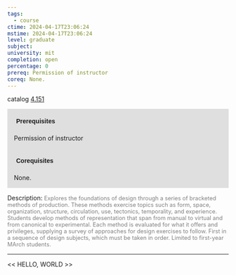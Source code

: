 ```yaml
---
tags:
  - course
ctime: 2024-04-17T23:06:24
mstime: 2024-04-17T23:06:24
level: graduate
subject: 
university: mit
completion: open
percentage: 0
prereq: Permission of instructor
coreq: None.
---
```


catalog [4.151](http://student.mit.edu/catalog/m4a.html#4.151)

<span style="display: block; padding: 15px; background-color: rgb(100, 100, 100, 0.2);"><font id="m_prereq3036_0" style="display: block; font-family: Arial, sans-serif; font-weight: bold; padding: 5px">Prerequisites</font><br><span id="prereq3036_0">Permission of instructor</span></span>
<span style="display: block; padding: 15px; background-color: rgb(100, 100, 100, 0.2);"><font id="m_coreq3036_0" style="display: block; font-family: Arial, sans-serif; font-weight: bold; padding: 5px">Corequisites</font><br><span id="coreq3036_0">None.</span></span>

<font style="">Description:</font>
<font style="color: grey; font-size: 0.8rem;">Explores the foundations of design through a series of bracketed methods of production. These methods exercise topics such as form, space, organization, structure, circulation, use, tectonics, temporality, and experience. Students develop methods of representation that span from manual to virtual and from canonical to experimental. Each method is evaluated for what it offers and privileges, supplying a survey of approaches for design exercises to follow. First in a sequence of design subjects, which must be taken in order. Limited to first-year MArch students.</font>



---

<< HELLO, WORLD >>
